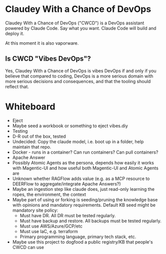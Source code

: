# Claudey With a Chance of DevOps

Claudey With a Chance of DevOps ("CWCD") is a DevOps assistant powered by Claude Code. Say what you want. Claude Code will build and deploy it.

At this moment it is also vaporware.

## Is CWCD "Vibes DevOps"?

Yes, Claudey With a Chance of DevOps is vibes DevOps if and only if you believe that compared to coding, DevOps is a more serious domain with more serious decisions and consequences, and that the tooling should reflect that.

# Whiteboard

- Eject
- Maybe seed a workbook or something to eject vibes.diy
- Testing
- D-R out of the box, tested
- Undecided: Copy the claude model, i.e. boot up in a folder, help maintain that repo.
- Docker - runs in a container? Can run containers? Can pull containers?
- Apache Answer
- Possibly Atomic Agents as the persona, depends how easily it works with Magentic-UI and how useful both Magentic-UI and Atomic Agents are
- Unknown whether RAGFlow adds value (e.g. as a MCP resource to DEERFlow to aggregate/integrate Apache Answers?)
- Maybe an ingestion step like claude does, just read-only learning the ropes, the environment, the context
- Maybe part of using or forking is seeding/pruning the knowledge base with opinions and mandatory requirements. Default KB seed might be mandatory site policy:
  - Must have DR. All DR must be tested regularly.
  - Must have backup and restore. All backups must be tested regularly.
  - Must use AWS/Azure/GCP/etc
  - Must use IaC, e.g. terraform
  - Primary programming language, primary tech stack, etc.
- Maybe use this project to dogfood a public registry/KB that people's CWCD can use
